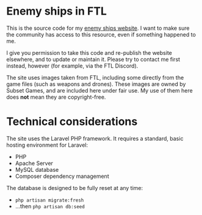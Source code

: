 # Enemy ships in FTL

This is the source code for my [enemy ships website](https://ftl-layouts.mikehopley.org/). I want to make sure the community has access to this resource, even if something happened to me.

I give you permission to take this code and re-publish the website elsewhere, and to update or maintain it. Please try to contact me first instead, however (for example, via the FTL Discord).

The site uses images taken from FTL, including some directly from the game files (such as weapons and drones). These images are owned by Subset Games, and are included here under fair use. My use of them here does **not** mean they are copyright-free.

# Technical considerations

The site uses the Laravel PHP framework. It requires a standard, basic hosting environment for Laravel:

* PHP
* Apache Server
* MySQL database
* Composer dependency management

The database is designed to be fully reset at any time:

* `php artisan migrate:fresh`
* ...then `php artisan db:seed`
